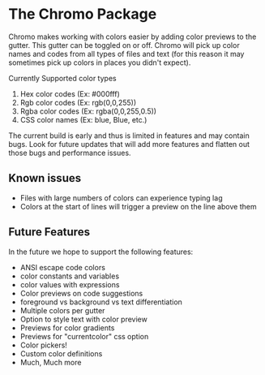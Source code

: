 # The Chromo Package

Chromo makes working with colors easier by adding color previews to the gutter.
This gutter can be toggled on or off. Chromo will pick up color names and codes from
all types of files and text (for this reason it may sometimes pick up colors in places you didn't expect).

Currently Supported color types
   1. Hex color codes (Ex: #000fff)
   2. Rgb color codes (Ex: rgb(0,0,255))
   3. Rgba color codes (Ex: rgba(0,0,255,0.5))
   4. CSS color names (Ex: blue, Blue, etc.)

The current build is early and thus is limited in features and may contain bugs.
Look for future updates that will add more features and flatten out those bugs
and performance issues.

## Known issues
   - Files with large numbers of colors can experience typing lag
   - Colors at the start of lines will trigger a preview on the line above them

## Future Features

In the future we hope to support the following features:
   - ANSI escape code colors
   - color constants and variables
   - color values with expressions
   - Color previews on code suggestions
   - foreground vs background vs text differentiation
   - Multiple colors per gutter
   - Option to style text with color preview
   - Previews for color gradients
   - Previews for "currentcolor" css option
   - Color pickers!
   - Custom color definitions
   - Much, Much more
